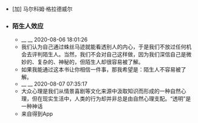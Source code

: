 - [加] 马尔科姆·格拉德威尔
- ### 陌生人效应
    - __ __ 2020-08-06 18:01:26
    - 我们认为自己通过蛛丝马迹就能看透别人的内心，于是我们不放过任何机会去评判陌生人。当然，我们不会对自己这样做，因为我们深信自己是微妙的、复杂的、神秘的，但陌生人却很容易被了解。
    - 如果我能通过这本书让你相信一件事，那我希望是：陌生人不容易被了解。
    - __ __ 2020-08-07 07:35:17
    - 大众心理是我们从情景喜剧等文化来源中汲取知识而形成的一种自然心理，但在现实生活中，人类的行为却并非总是由自然心理支配。“透明”是一种神话
    - 来自得到App
